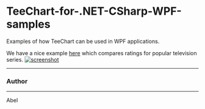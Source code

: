 TeeChart-for-.NET-CSharp-WPF-samples
======================

Examples of how TeeChart can be used in WPF applications.

We have a nice example [here](https://github.com/Steema/TeeChart-for-.NET-CSharp-WPF-samples/blob/master/SeriesRatings/README.md) which compares ratings for popular television series.
[![screenshot](https://github.com/Steema/TeeChart-for-.NET-CSharp-WPF-samples/blob/master/SeriesRatings/Screenshots/SeriesRatings-thumb.png?raw=true "TeeChart for NET C#-WPF demo")](https://github.com/Steema/TeeChart-for-.NET-CSharp-WPF-samples/blob/master/SeriesRatings/README.md)

---
### Author
------
Abel